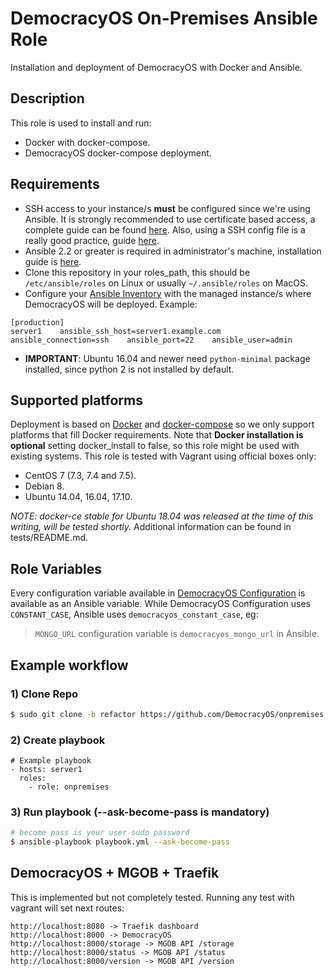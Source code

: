 # DemocracyOS On-Premises Ansible Role
Installation and deployment of DemocracyOS with Docker and Ansible.

## Description
This role is used to install and run:

* Docker with docker-compose.
* DemocracyOS docker-compose deployment.

## Requirements
* SSH access to your instance/s **must** be configured since we're using Ansible. It is strongly recommended to use certificate based access, a complete guide can be found [here](https://wiki.archlinux.org/index.php/SSH_keys). Also, using a SSH config file is a really good practice, guide [here](https://www.digitalocean.com/community/tutorials/how-to-configure-custom-connection-options-for-your-ssh-client).
* Ansible 2.2 or greater is required in administrator's machine, installation guide is [here](https://docs.ansible.com/ansible/latest/installation_guide/intro_installation.html).
* Clone this repository in your roles\_path, this should be `/etc/ansible/roles` on Linux or usually `~/.ansible/roles` on MacOS.
* Configure your [Ansible Inventory](https://docs.ansible.com/ansible/2.3/intro_inventory.html) with the managed instance/s where DemocracyOS will be deployed. Example:

```
[production]
server1    ansible_ssh_host=server1.example.com    ansible_connection=ssh    ansible_port=22    ansible_user=admin
```
* **IMPORTANT**: Ubuntu 16.04 and newer need `python-minimal` package installed, since python 2 is not installed by default.

## Supported platforms
Deployment is based on [Docker](https://www.docker.com/) and [docker-compose](https://docs.docker.com/compose/) so we only support platforms that fill Docker requirements. Note that **Docker installation is optional** setting docker\_install to false, so this role might be used with existing systems. This role is tested with Vagrant using official boxes only:

* CentOS 7 (7.3, 7.4 and 7.5).
* Debian 8.
* Ubuntu 14.04, 16.04, 17.10.

_NOTE: docker-ce stable for Ubuntu 18.04 was released at the time of this writing, will be tested shortly._
Additional information can be found in tests/README.md.

## Role Variables
Every configuration variable available in [DemocracyOS Configuration](http://docs.democracyos.org/configuration.html) is available as an Ansible variable. While DemocracyOS Configuration uses `CONSTANT_CASE`, Ansible uses `democracyos_constant_case`, eg:
> `MONGO_URL` configuration variable is `democracyos_mongo_url` in Ansible.

## Example workflow

### 1) Clone Repo

```bash
$ sudo git clone -b refactor https://github.com/DemocracyOS/onpremises /etc/ansible/roles/onpremises
```

### 2) Create playbook

```
# Example playbook
- hosts: server1
  roles:
    - role: onpremises
```

### 3) Run playbook (--ask-become-pass is mandatory)

```bash
# become pass is your user sudo password
$ ansible-playbook playbook.yml --ask-become-pass
```

## DemocracyOS + MGOB + Traefik
This is implemented but not completely tested. Running any test with vagrant will set next routes:

```
http://localhost:8080 -> Traefik dashboard
http://localhost:8000 -> DemocracyOS
http://localhost:8000/storage -> MGOB API /storage
http://localhost:8000/status -> MGOB API /status
http://localhost:8000/version -> MGOB API /version
```
